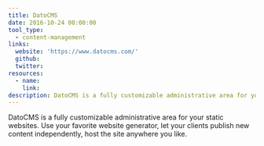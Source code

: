 ```yaml
---
title: DatoCMS
date: 2016-10-24 00:00:00
tool_type:
  - content-management
links:
  website: 'https://www.datocms.com/'
  github:
  twitter:
resources:
  - name:
    link:
description: DatoCMS is a fully customizable administrative area for your static websites.
---
```



DatoCMS is a fully customizable administrative area for your static websites. Use your favorite website generator, let your clients publish new content independently, host the site anywhere you like.